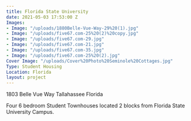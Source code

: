```yaml
---
title: Florida State University
date: 2021-05-03 17:53:00 Z
Images:
- Image: "/uploads/1880Belle-Vue-Way-29%20(1).jpg"
- Image: "/uploads/five67.com-25%20(2)%20copy.jpg"
- Image: "/uploads/five67.com-29.jpg"
- Image: "/uploads/five67.com-21.jpg"
- Image: "/uploads/five67.com-35.jpg"
- Image: "/uploads/five67.com-25%20(2).jpg"
Cover Image: "/uploads/Cover%20Photo%20Seminole%20Cottages.jpg"
Type: Student Housing
Location: Florida
layout: project
---
```


1803 Belle Vue Way Tallahassee Florida

Four 6 bedroom Student Townhouses located 2 blocks from Florida State University Campus.


